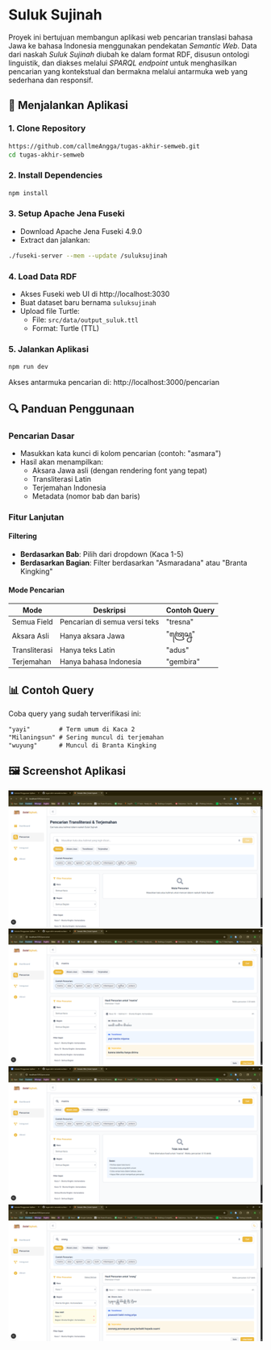 # Suluk Sujinah

Proyek ini bertujuan membangun aplikasi web pencarian translasi bahasa Jawa ke bahasa Indonesia menggunakan pendekatan *Semantic Web*. Data dari naskah *Suluk Sujinah* diubah ke dalam format RDF, disusun ontologi linguistik, dan diakses melalui *SPARQL endpoint* untuk menghasilkan pencarian yang kontekstual dan bermakna melalui antarmuka web yang sederhana dan responsif.

## 🚀 Menjalankan Aplikasi

### 1. Clone Repository
```bash git clone
https://github.com/callmeAngga/tugas-akhir-semweb.git
cd tugas-akhir-semweb
```

### 2. Install Dependencies
```bash
npm install
```

### 3. Setup Apache Jena Fuseki
- Download Apache Jena Fuseki 4.9.0
- Extract dan jalankan:
```bash
./fuseki-server --mem --update /suluksujinah
```

### 4. Load Data RDF
- Akses Fuseki web UI di http://localhost:3030
- Buat dataset baru bernama `suluksujinah`
- Upload file Turtle:
  - File: `src/data/output_suluk.ttl`
  - Format: Turtle (TTL)

### 5. Jalankan Aplikasi
```bash
npm run dev
```

Akses antarmuka pencarian di: http://localhost:3000/pencarian

## 🔍 Panduan Penggunaan

### Pencarian Dasar
- Masukkan kata kunci di kolom pencarian (contoh: "asmara")
- Hasil akan menampilkan:
  - Aksara Jawa asli (dengan rendering font yang tepat)
  - Transliterasi Latin
  - Terjemahan Indonesia
  - Metadata (nomor bab dan baris)

### Fitur Lanjutan

#### Filtering
- **Berdasarkan Bab**: Pilih dari dropdown (Kaca 1-5)
- **Berdasarkan Bagian**: Filter berdasarkan "Asmaradana" atau "Branta Kingking"

#### Mode Pencarian
| Mode | Deskripsi | Contoh Query |
|------|-----------|--------------|
| Semua Field | Pencarian di semua versi teks | "tresna" |
| Aksara Asli | Hanya aksara Jawa | "ꦠꦿꦺꦱ꧀ꦤ" |
| Transliterasi | Hanya teks Latin | "adus" |
| Terjemahan | Hanya bahasa Indonesia | "gembira" |

## 📊 Contoh Query

Coba query yang sudah terverifikasi ini:
```
"yayi"        # Term umum di Kaca 2
"Milaningsun" # Sering muncul di terjemahan
"wuyung"      # Muncul di Branta Kingking
```

## 🖼️ Screenshot Aplikasi
![Screenshot aplikasi](/public/suluk-sujinah.png)
![Screenshot aplikasi](/public/suluk-sujinah-2.png)
![Screenshot aplikasi](/public/suluk-sujinah-3.png)
![Screenshot aplikasi](/public/suluk-sujinah-4.png)
